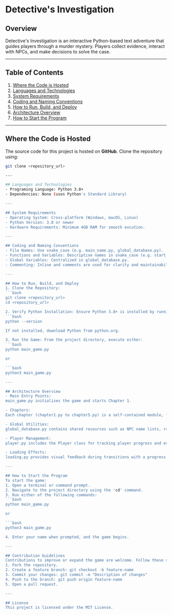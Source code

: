 # Detective's Investigation

## Overview
Detective's Investigation is an interactive Python-based text adventure that guides players through a murder mystery. Players collect evidence, interact with NPCs, and make decisions to solve the case.

---

## Table of Contents
1. [Where the Code is Hosted](#where-the-code-is-hosted)
2. [Languages and Technologies](#languages-and-technologies)
3. [System Requirements](#system-requirements)
4. [Coding and Naming Conventions](#coding-and-naming-conventions)
5. [How to Run, Build, and Deploy](#how-to-run-build-and-deploy)
6. [Architecture Overview](#architecture-overview)
7. [How to Start the Program](#how-to-start-the-program)

---

## Where the Code is Hosted
The source code for this project is hosted on **GitHub**. Clone the repository using:
```bash
git clone <repository_url>

---

## Languages and Technologies
- Programing Language: Python 3.8+
- Dependencies: None (uses Python's Standard Library)

---

## System Requirements
- Operating System: Cross-platform (Windows, macOS, Linux)
- Python Version: 3.8 or newer
- Hardware Requirements: Minimum 4GB RAM for smooth excution.

---

## Coding and Naming Conventions
- File Names: Use snake_case (e.g. main_name.py, global_database.py).
- Functions and Variables: Descriptive names in snake_case (e.g. start_game, player_name).
- Global Variables: Centralized in global_database.py.
- Commenting: Inline and comments are used for clarity and maintainability.

---

## How to Run, Build, and Deploy
1. Clone the Repository:
```bash
git clone <repository_url>
cd <repository_url>

2. Verify Python Installation: Ensure Python 3.8+ is installed by running:
```bash
python --version

If not installed, download Python from python.org.

3. Run the Game: From the project directory, execute either:
```bash
python main_game.py

or

```bash
python3 main_game.py

---

## Architecture Overview
- Main Entry Points:
main_game.py initializes the game and starts Chapter 1.

- Chapters:
Each chapter (chapter1.py to chapter5.py) is a self-contained module, focusing on a specific stage of the narrative.

- Global Utilities:
global_database.py contains shared resources such as NPC name lists, random weapon selectors, and city names.

- Player Management:
player.py includes the Player class for tracking player progress and evidence collection.

- Loading Effects:
loading.py provides visual feedback during transitions with a progress bar.

---

## How to Start the Program
To start the game:
1. Open a terminal or command prompt.
2. Navigate to the project directory using the 'cd' command.
3. Run either of the following commands:
```bash
python main_game.py

or

```bash
python3 main_game.py

4. Enter your name when prompted, and the game begins.

---

## Contribution Guidelines
Contributions to improve or expand the game are welcome. Follow these steps:
1. Fork the repository.
2. Create a feature branch: git checkout -b feature-name
3. Commit your changes: git commit -m "Description of changes"
4. Push to the branch: git push origin feature-name
5. Open a pull request.

---

## License
This project is licensed under the MIT License.

